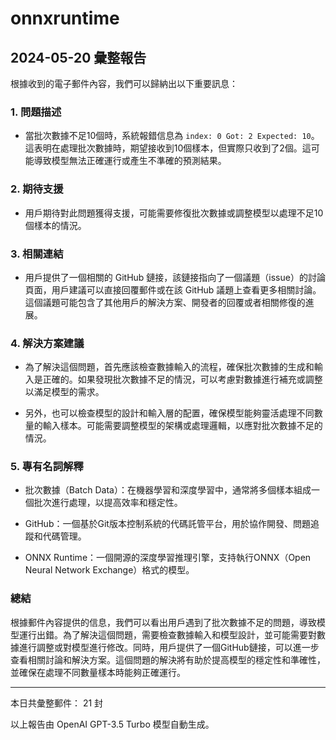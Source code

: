 # onnxruntime

## 2024-05-20 彙整報告

根據收到的電子郵件內容，我們可以歸納出以下重要訊息：



### 1. 問題描述

- 當批次數據不足10個時，系統報錯信息為 `index: 0 Got: 2 Expected: 10`。這表明在處理批次數據時，期望接收到10個樣本，但實際只收到了2個。這可能導致模型無法正確運行或產生不準確的預測結果。



### 2. 期待支援

- 用戶期待對此問題獲得支援，可能需要修復批次數據或調整模型以處理不足10個樣本的情況。



### 3. 相關連結

- 用戶提供了一個相關的 GitHub 鏈接，該鏈接指向了一個議題（issue）的討論頁面，用戶建議可以直接回覆郵件或在該 GitHub 議題上查看更多相關討論。這個議題可能包含了其他用戶的解決方案、開發者的回覆或者相關修復的進展。



### 4. 解決方案建議

- 為了解決這個問題，首先應該檢查數據輸入的流程，確保批次數據的生成和輸入是正確的。如果發現批次數據不足的情況，可以考慮對數據進行補充或調整以滿足模型的需求。

- 另外，也可以檢查模型的設計和輸入層的配置，確保模型能夠靈活處理不同數量的輸入樣本。可能需要調整模型的架構或處理邏輯，以應對批次數據不足的情況。



### 5. 專有名詞解釋

- 批次數據（Batch Data）：在機器學習和深度學習中，通常將多個樣本組成一個批次進行處理，以提高效率和穩定性。

- GitHub：一個基於Git版本控制系統的代碼託管平台，用於協作開發、問題追蹤和代碼管理。

- ONNX Runtime：一個開源的深度學習推理引擎，支持執行ONNX（Open Neural Network Exchange）格式的模型。



### 總結

根據郵件內容提供的信息，我們可以看出用戶遇到了批次數據不足的問題，導致模型運行出錯。為了解決這個問題，需要檢查數據輸入和模型設計，並可能需要對數據進行調整或對模型進行修改。同時，用戶提供了一個GitHub鏈接，可以進一步查看相關討論和解決方案。這個問題的解決將有助於提高模型的穩定性和準確性，並確保在處理不同數量樣本時能夠正確運行。



---



本日共彙整郵件： 21 封



以上報告由 OpenAI GPT-3.5 Turbo 模型自動生成。